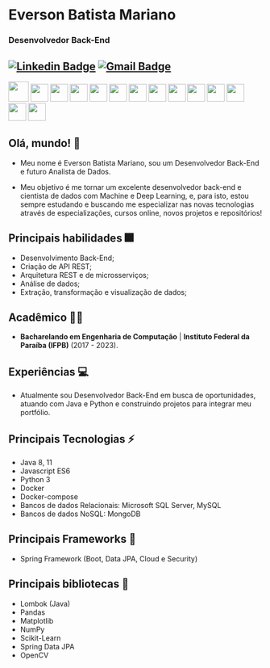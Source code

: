 # Everson Batista Mariano
### Desenvolvedor Back-End 

[![Linkedin Badge](https://img.shields.io/badge/-eversonmariano-blue?style=flat-square&logo=Linkedin&logoColor=white&link=https://www.linkedin.com/in/everson-mariano//)](https://www.linkedin.com/in/everson-mariano/) [![Gmail Badge](https://img.shields.io/badge/-marianocomputacao@gmail.com-c14438?style=flat-square&logo=Gmail&logoColor=white&link=mailto:marianocomputacao@gmail.com)](mailto:marianocomputacao@gmail.com)
---
  
  
<span><img height="40px" src="https://cdn.svgporn.com/logos/java.svg"></span>
<span><img height="35px" src="https://cdn.svgporn.com/logos/spring-icon.svg"></span>
<span><img height="35px" src="https://cdn.svgporn.com/logos/javascript.svg"></span>
<span><img height="35px" src="https://cdn.svgporn.com/logos/angular-icon.svg"></span>
<span><img height="35px" src="https://cdn.svgporn.com/logos/react.svg"></span>
<span><img height="35px" src="https://cdn.svgporn.com/logos/python.svg"></span>
<span><img height="35px" src="https://cdn.svgporn.com/logos/dart.svg"></span>
<span><img height="35px" src="https://cdn.svgporn.com/logos/flutter.svg"></span>
<span><img height="35px" src="https://cdn.svgporn.com/logos/mysql-icon.svg"></span>
<span><img height="35px" src="https://cdn.svgporn.com/logos/mongodb.svg"></span>
<span><img height="35px" src="https://cdn.svgporn.com/logos/docker-icon.svg"></span>
<span><img height="35px" src="https://cdn.svgporn.com/logos/html-5.svg"></span>
<span><img height="35px" src="https://cdn.svgporn.com/logos/css-3.svg"></span>
<span><img height="35px" src="https://cdn.svgporn.com/logos/git.svg"></span>


## Olá, mundo! 👋

* Meu nome é Everson Batista Mariano, sou um Desenvolvedor Back-End e futuro Analista de Dados. 

* Meu objetivo é me tornar um excelente desenvolvedor back-end e cientista de dados com Machine e Deep Learning, e, para isto, estou sempre estudando e buscando me especializar nas novas tecnologias através de especializações, cursos online,  novos projetos e repositórios!

## Principais habilidades :fireworks:

* Desenvolvimento Back-End;
* Criação de API REST;
* Arquitetura REST e de microsserviços;
* Análise de dados;
* Extração, transformação e visualização de dados;


## Acadêmico 👨‍💻


* **Bacharelando em Engenharia de Computação** | **Instituto Federal da Paraíba (IFPB)** (2017 - 2023).

## Experiências :computer:

* Atualmente sou Desenvolvedor Back-End em busca de oportunidades, atuando com Java e Python e construindo projetos para integrar meu portfólio.

## Principais Tecnologias ⚡

* Java 8, 11 
* Javascript ES6
* Python 3
* Docker
* Docker-compose
* Bancos de dados Relacionais: Microsoft SQL Server, MySQL
* Bancos de dados NoSQL: MongoDB

## Principais Frameworks :hammer: 

* Spring Framework (Boot, Data JPA, Cloud e Security)

## Principais bibliotecas :closed_book:

* Lombok (Java)
* Pandas
* Matplotlib
* NumPy
* Scikit-Learn
* Spring Data JPA
* OpenCV

